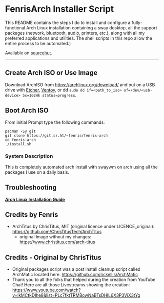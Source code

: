 # FenrisArch Installer Script

This README contains the steps I do to install and configure a fully-functional Arch Linux installation containing a sway desktop, all the support packages (network, bluetooth, audio, printers, etc.), along with all my preferred applications and utilities. The shell scripts in this repo allow the entire process to be automated.)

Available on [sourcehut](https://git.sr.ht/~fenris/fenris-arch).

---
## Create Arch ISO or Use Image

Download ArchISO from <https://archlinux.org/download/> and put on a USB drive with [Etcher](https://www.balena.io/etcher/), [Ventoy](https://www.ventoy.net/en/index.html), or dd `sudo dd if=<path_to_iso> of=/dev/<usb-device> bs=1024k status=progress`.

## Boot Arch ISO

From initial Prompt type the following commands:

```
pacman -Sy git
git clone https://git.sr.ht/~fenris/fenris-arch
cd fenris-arch
./install.sh
```

### System Description
This is completely automated arch install with swaywm on arch using all the packages I use on a daily basis. 

## Troubleshooting

__[Arch Linux Installation Guide](https://github.com/rickellis/Arch-Linux-Install-Guide)__

## Credits by Fenris

- ArchTitus by ChrisTitus, MIT (original licence under LICENCE_original): <https://github.com/ChrisTitusTech/ArchTitus>
  - original Image without my changes: <https://www.christitus.com/arch-titus>

## Credits - Original by ChrisTitus

- Original packages script was a post install cleanup script called ArchMatic located here: https://github.com/rickellis/ArchMatic
- Thank you to all the folks that helped during the creation from YouTube Chat! Here are all those Livestreams showing the creation: <https://www.youtube.com/watch?v=IkMCtkDIhe8&list=PLc7fktTRMBowNaBTsDHlL6X3P3ViX3tYg>
